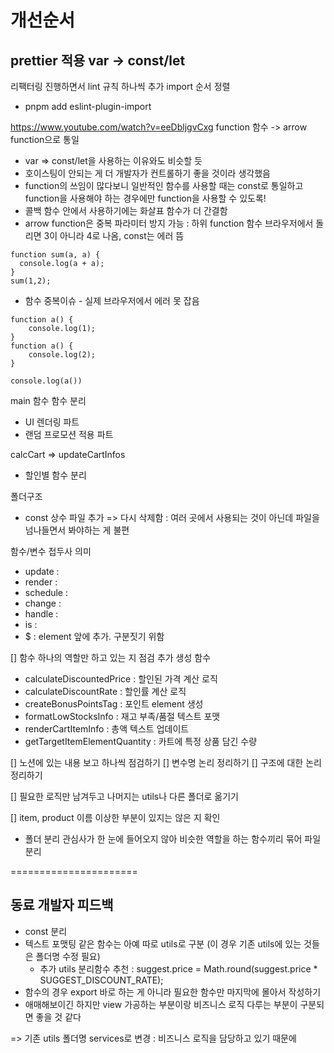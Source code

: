 # 개선순서
prettier 적용
var -> const/let
- 

리팩터링 진행하면서 lint 규칙 하나씩 추가
import 순서 정렬
- pnpm add eslint-plugin-import

https://www.youtube.com/watch?v=eeDbljgvCxg
function 함수 -> arrow function으로 통일
- var => const/let을 사용하는 이유와도 비슷할 듯
- 호이스팅이 안되는 게 더 개발자가 컨트롤하기 좋을 것이라 생각했음
- function의 쓰임이 많다보니 일반적인 함수를 사용할 때는 const로 통일하고 function을 사용해야 하는 경우에만 function을 사용할 수 있도록!
- 콜백 함수 안에서 사용하기에는 화살표 함수가 더 간결함
- arrow function은 중복 파라미터 방지 가능 : 하위 function 함수 브라우저에서 돌리면 3이 아니라 4로 나옴, const는 에러 뜸
```
function sum(a, a) {
  console.log(a + a);
}
sum(1,2);
```
- 함수 중복이슈 - 실제 브라우저에서 에러 못 잡음
```
function a() {
    console.log(1);
}
function a() {
    console.log(2);
}

console.log(a())
```

main 함수 함수 분리
- UI 렌더링 파트
- 랜덤 프로모션 적용 파트

calcCart => updateCartInfos
- 할인별 함수 분리

폴더구조
- const 상수 파일 추가 => 다시 삭제함 : 여러 곳에서 사용되는 것이 아닌데 파일을 넘나들면서 봐야하는 게 불편

함수/변수 접두사 의미
- update : 
- render : 
- schedule : 
- change : 
- handle :
- is :
- $ : element 앞에 추가. 구분짓기 위함


[] 함수 하나의 역할만 하고 있는 지 점검
추가 생성 함수
- calculateDiscountedPrice : 할인된 가격 계산 로직
- calculateDiscountRate : 할인률 계산 로직
- createBonusPointsTag : 포인트 element 생성
- formatLowStocksInfo : 재고 부족/품절 텍스트 포맷
- renderCartItemInfo : 총액 텍스트 업데이트
- getTargetItemElementQuantity : 카트에 특정 상품 담긴 수량

[] 노션에 있는 내용 보고 하나씩 점검하기
[] 변수명 논리 정리하기
[] 구조에 대한 논리 정리하기

[] 필요한 로직만 남겨두고 나머지는 utils나 다른 폴더로 옮기기

[] item, product 이름 이상한 부분이 있지는 않은 지 확인

- 폴더 분리
관심사가 한 눈에 들어오지 않아 비슷한 역할을 하는 함수끼리 묶어 파일 분리

======================

## 동료 개발자 피드백
- const 분리
- 텍스트 포맷팅 같은 함수는 아예 따로 utils로 구분 (이 경우 기존 utils에 있는 것들은 폴더명 수정 필요)
  - 추가 utils 분리함수 추천 :  suggest.price = Math.round(suggest.price * SUGGEST_DISCOUNT_RATE); 
- 함수의 경우 export 바로 하는 게 아니라 필요한 함수만 마지막에 몰아서 작성하기
- 애매해보이긴 하지만 view 가공하는 부분이랑 비즈니스 로직 다루는 부분이 구분되면 좋을 것 같다

=> 기존 utils 폴더명 services로 변경 : 비즈니스 로직을 담당하고 있기 때문에